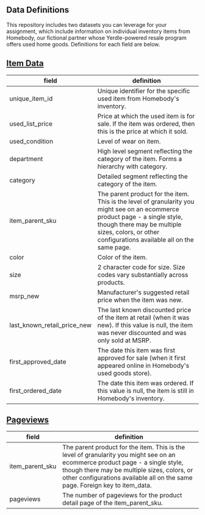 ## Data Definitions
This repository includes two datasets you can leverage for your assignment, which include information on individual inventory items from Homebody, our fictional partner whose Yerdle-powered resale program offers used home goods. Definitions for each field are below. 


## [Item Data](https://github.com/yerdle/analytics-hiring/blob/master/data-science/item_data.csv)
| **field**                   | **definition**                                                                                                                                                                                                      |
|-----------------------------|---------------------------------------------------------------------------------------------------------------------------------------------------------------------------------------------------------------------|
| unique_item_id              | Unique identifier for the specific used item from Homebody's inventory.                                                                                                                                             |
| used_list_price             | Price at which the used item is for sale. If the item was ordered, then this is the price at which it sold.                                                                                                         |
| used_condition              | Level of wear on item.                                                                                                                                                                                              |
| department                  | High level segment reflecting the category of the item. Forms a hierarchy with category.                                                                                                                            |
| category                    | Detailed segment reflecting the category of the item.                                                                                                                                                               |
| item_parent_sku             | The parent product for the item. This is the level of granularity you might see on an ecommerce product page - a single style, though there may be multiple sizes, colors, or other configurations available all on the same page. |
| color                       | Color of the item.                                                                                                                                                                                                  |
| size                        | 2 character code for size. Size codes vary substantially across products.                                                                                                                                          |
| msrp_new                    | Manufacturer's suggested retail price when the item was new.                                                                                                                                                        |
| last_known_retail_price_new | The last known discounted price of the item at retail (when it was new). If this value is null, the item was never discounted and was only sold at MSRP.                                                            |
| first_approved_date         | The date this item was first approved for sale (when it first appeared online in Homebody's used goods store).                                                                                                      |
| first_ordered_date          | The date this item was ordered. If this value is null, the item is still in Homebody's inventory.                                                                                                                   |



## [Pageviews](https://github.com/yerdle/analytics-hiring/blob/master/data-science/pageviews.csv)

| **field**           | **definition**                                                                                                                                                                                                                                |
|-----------------|-----------------------------------------------------------------------------------------------------------------------------------------------------------------------------------------------------------------------------------------------|
| item_parent_sku | The parent product for the item. This is the level of granularity you might see on an ecommerce product page - a single style, though there may be multiple sizes, colors, or other configurations available all on the same page. Foreign key to item_data. |
| pageviews       | The number of pageviews for the product detail page of the item_parent_sku.                                                                                                                                                                   |
